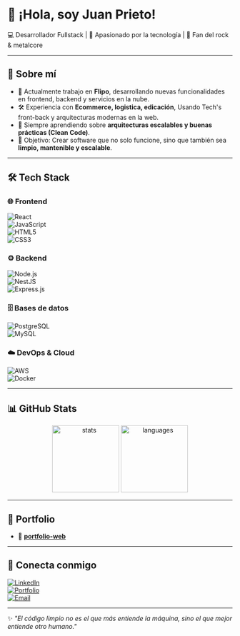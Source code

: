 # 👋 ¡Hola, soy Juan Prieto!  

💻 Desarrollador Fullstack | 🚀 Apasionado por la tecnología | 🎸 Fan del rock & metalcore  

---

## 🚀 Sobre mí  
- 🔭 Actualmente trabajo en **Flipo**, desarrollando nuevas funcionalidades en frontend, backend y servicios en la nube.  
- 🛠️ Experiencia con **Ecommerce, logistica, edicación**, Usando Tech's front-back y arquitecturas modernas en la web.  
- 🌱 Siempre aprendiendo sobre **arquitecturas escalables y buenas prácticas (Clean Code)**.  
- 🎯 Objetivo: Crear software que no solo funcione, sino que también sea **limpio, mantenible y escalable**.  

---

## 🛠️ Tech Stack  

### 🌐 Frontend  
![React](https://img.shields.io/badge/React-20232A?style=for-the-badge&logo=react&logoColor=61DAFB)  
![JavaScript](https://img.shields.io/badge/JavaScript-F7E018?style=for-the-badge&logo=javascript&logoColor=000)  
![HTML5](https://img.shields.io/badge/HTML5-E34C26?style=for-the-badge&logo=html5&logoColor=fff)  
![CSS3](https://img.shields.io/badge/CSS3-1572B6?style=for-the-badge&logo=css3&logoColor=fff)  

### ⚙️ Backend  
![Node.js](https://img.shields.io/badge/Node.js-339933?style=for-the-badge&logo=node.js&logoColor=fff)  
![NestJS](https://img.shields.io/badge/NestJS-E0234E?style=for-the-badge&logo=nestjs&logoColor=fff)  
![Express.js](https://img.shields.io/badge/Express-000?style=for-the-badge&logo=express&logoColor=fff)  

### 🗄️ Bases de datos  
![PostgreSQL](https://img.shields.io/badge/PostgreSQL-31648C?style=for-the-badge&logo=postgresql&logoColor=fff)  
![MySQL](https://img.shields.io/badge/MySQL-005C84?style=for-the-badge&logo=mysql&logoColor=fff)  

### ☁️ DevOps & Cloud  
![AWS](https://img.shields.io/badge/AWS-FF9900?style=for-the-badge&logo=amazonaws&logoColor=fff)  
![Docker](https://img.shields.io/badge/Docker-2496ED?style=for-the-badge&logo=docker&logoColor=fff)  

---

## 📊 GitHub Stats  

<p align="center">
  <img src="https://github-readme-stats.vercel.app/api?username=TU-USUARIO&show_icons=true&theme=tokyonight" alt="stats" height="150"/> 
  <img src="https://github-readme-stats.vercel.app/api/top-langs/?username=TU-USUARIO&layout=compact&theme=tokyonight" alt="languages" height="150"/>
</p>

---

## 📂 Portfolio  

- 🔹 [**portfolio-web**](https://juan-prieto-portfolio.vercel.app/)

---

## 🤝 Conecta conmigo  

[![LinkedIn](https://img.shields.io/badge/LinkedIn-0A66C2?style=for-the-badge&logo=linkedin&logoColor=fff)](https://linkedin.com/in/TU-LINKEDIN)  
[![Portfolio](https://img.shields.io/badge/🌐%20Portfolio-000?style=for-the-badge)](https://TU-PORTFOLIO.com)  
[![Email](https://img.shields.io/badge/Email-D14836?style=for-the-badge&logo=gmail&logoColor=fff)](mailto:TU-EMAIL)  

---

✨ _"El código limpio no es el que más entiende la máquina, sino el que mejor entiende otro humano."_  
